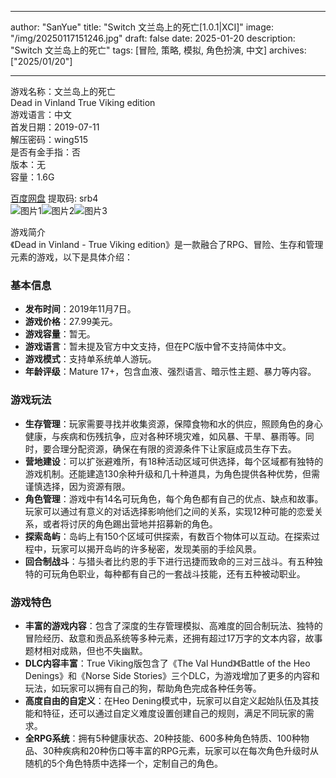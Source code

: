 
---
author: "SanYue"
title: "Switch 文兰岛上的死亡[1.0.1|XCI]"
image: "/img/20250117151246.jpg"
draft: false
date: 2025-01-20
description: "Switch 文兰岛上的死亡"
tags: [冒险, 策略, 模拟, 角色扮演, 中文]
archives: ["2025/01/20"]

---

游戏名称：文兰岛上的死亡   
Dead in Vinland  True Viking edition    
游戏语言：中文  
首发日期：2019-07-11  
解压密码：wing515  
是否有金手指：否  
版本：无   
容量：1.6G

[百度网盘](https://pan.baidu.com/s/19lcnGyasK5MjVQbDWNywqA) 提取码: srb4  
![图片1](/img/982755.jpg)![图片2](/img/271eaf.jpg)![图片3](/img/dd5057.jpg)  

游戏简介  
《Dead in Vinland - True Viking edition》是一款融合了RPG、冒险、生存和管理元素的游戏，以下是具体介绍：

### 基本信息
- **发布时间**：2019年11月7日。
- **游戏价格**：27.99美元。
- **游戏容量**：暂无。
- **游戏语言**：暂未提及官方中文支持，但在PC版中曾不支持简体中文。
- **游戏模式**：支持单系统单人游玩。
- **年龄评级**：Mature 17+，包含血液、强烈语言、暗示性主题、暴力等内容。

### 游戏玩法
- **生存管理**：玩家需要寻找并收集资源，保障食物和水的供应，照顾角色的身心健康，与疾病和伤残抗争，应对各种环境灾难，如风暴、干旱、暴雨等。同时，要合理分配资源，确保在有限的资源条件下让家庭成员生存下去。
- **营地建设**：可以扩张避难所，有18种活动区域可供选择，每个区域都有独特的游戏机制。还能建造130余种升级和几十种道具，为角色提供各种优势，但需谨慎选择，因为资源有限。
- **角色管理**：游戏中有14名可玩角色，每个角色都有自己的优点、缺点和故事。玩家可以通过有意义的对话选择影响他们之间的关系，实现12种可能的恋爱关系，或者将讨厌的角色踢出营地并招募新的角色。
- **探索岛屿**：岛屿上有150个区域可供探索，有数百个物体可以互动。在探索过程中，玩家可以揭开岛屿的许多秘密，发现美丽的手绘风景。
- **回合制战斗**：与猎头者比约恩的手下进行迅捷而致命的三对三战斗。有五种独特的可玩角色职业，每种都有自己的一套战斗技能，还有五种被动职业。

### 游戏特色
- **丰富的游戏内容**：包含了深度的生存管理模拟、高难度的回合制玩法、独特的冒险经历、敌意和贡品系统等多种元素，还拥有超过17万字的文本内容，故事题材相对成熟，但也不失幽默。
- **DLC内容丰富**：True Viking版包含了《The Val Hund》《Battle of the Heo Denings》和《Norse Side Stories》三个DLC，为游戏增加了更多的内容和玩法，如玩家可以拥有自己的狗，帮助角色完成各种任务等。
- **高度自由的自定义**：在Heo Dening模式中，玩家可以自定义起始队伍及其技能和特征，还可以通过自定义难度设置创建自己的规则，满足不同玩家的需求。
- **全RPG系统**：拥有5种健康状态、20种技能、600多种角色特质、100种物品、30种疾病和20种伤口等丰富的RPG元素，玩家可以在每次角色升级时从随机的5个角色特质中选择一个，定制自己的角色。

